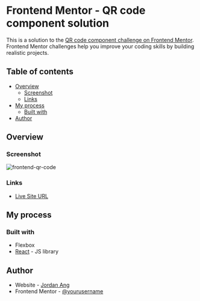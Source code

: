 # Frontend Mentor - QR code component solution

This is a solution to the [QR code component challenge on Frontend Mentor](https://www.frontendmentor.io/challenges/qr-code-component-iux_sIO_H). Frontend Mentor challenges help you improve your coding skills by building realistic projects. 

## Table of contents

- [Overview](#overview)
  - [Screenshot](#screenshot)
  - [Links](#links)
- [My process](#my-process)
  - [Built with](#built-with)
- [Author](#author)

## Overview

### Screenshot

![frontend-qr-code](https://user-images.githubusercontent.com/80706374/228561026-4359bf99-c1af-4e5c-95b8-cca8104e6d47.png)

### Links
- [Live Site URL](https://jordung.github.io/react-qr-code/)


## My process

### Built with

- Flexbox
- [React](https://reactjs.org/) - JS library

## Author

- Website - [Jordan Ang](https://jordung.github.io/portfolio/)
- Frontend Mentor - [@yourusername](https://www.frontendmentor.io/profile/yourusername)
